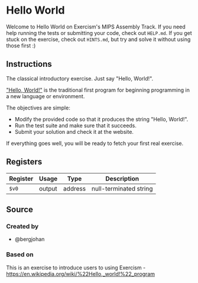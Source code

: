 # Hello World

Welcome to Hello World on Exercism's MIPS Assembly Track.
If you need help running the tests or submitting your code, check out `HELP.md`.
If you get stuck on the exercise, check out `HINTS.md`, but try and solve it without using those first :)

## Instructions

The classical introductory exercise.
Just say "Hello, World!".

["Hello, World!"][hello-world] is the traditional first program for beginning programming in a new language or environment.

The objectives are simple:

- Modify the provided code so that it produces the string "Hello, World!".
- Run the test suite and make sure that it succeeds.
- Submit your solution and check it at the website.

If everything goes well, you will be ready to fetch your first real exercise.

[hello-world]: https://en.wikipedia.org/wiki/%22Hello,_world!%22_program

## Registers

| Register | Usage  | Type    | Description            |
| -------- | ------ | ------- | ---------------------- |
| `$v0`    | output | address | null-terminated string |

## Source

### Created by

- @bergjohan

### Based on

This is an exercise to introduce users to using Exercism - https://en.wikipedia.org/wiki/%22Hello,_world!%22_program
